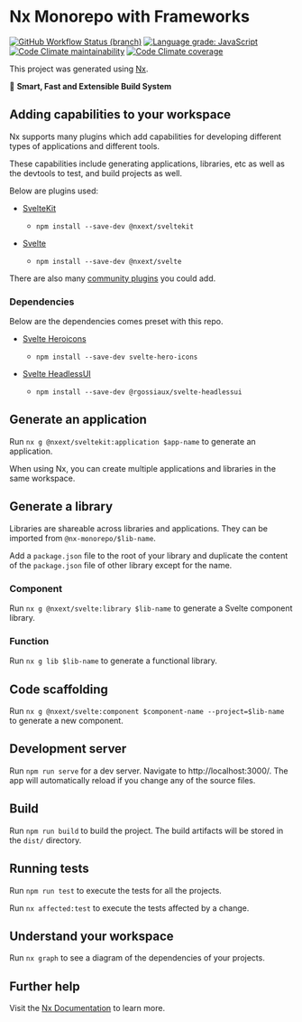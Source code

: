 # Nx Monorepo with Frameworks

[![GitHub Workflow Status (branch)](https://img.shields.io/github/workflow/status/eXodes/nx-monorepo/CI/main)](https://github.com/eXodes/nx-monorepo/actions)
[![Language grade: JavaScript](https://img.shields.io/lgtm/grade/javascript/g/eXodes/nx-monorepo.svg)](https://lgtm.com/projects/g/eXodes/nx-monorepo/context:javascript)
[![Code Climate maintainability](https://img.shields.io/codeclimate/maintainability/eXodes/nx-monorepo)](https://codeclimate.com/github/eXodes/nx-monorepo)
[![Code Climate coverage](https://img.shields.io/codeclimate/coverage/eXodes/nx-monorepo)
](https://codeclimate.com/github/eXodes/nx-monorepo)

This project was generated using [Nx](https://nx.dev).

🔎 **Smart, Fast and Extensible Build System**

## Adding capabilities to your workspace

Nx supports many plugins which add capabilities for developing different types of applications and different tools.

These capabilities include generating applications, libraries, etc as well as the devtools to test, and build projects as well.

Below are plugins used:

- [SvelteKit](https://kit.svelte.dev)

  - `npm install --save-dev @nxext/sveltekit`

- [Svelte](https://svelte.dev)

  - `npm install --save-dev @nxext/svelte`

There are also many [community plugins](https://nx.dev/community) you could add.

### Dependencies

Below are the dependencies comes preset with this repo.

- [Svelte Heroicons](https://github.com/JustinVoitel/svelte-hero-icons)

  - `npm install --save-dev svelte-hero-icons`

- [Svelte HeadlessUI](https://github.com/rgossiaux/svelte-headlessui)

  - `npm install --save-dev @rgossiaux/svelte-headlessui`

## Generate an application

Run `nx g @nxext/sveltekit:application $app-name` to generate an application.

When using Nx, you can create multiple applications and libraries in the same workspace.

## Generate a library

Libraries are shareable across libraries and applications. They can be imported from `@nx-monorepo/$lib-name`.

Add a `package.json` file to the root of your library and duplicate the content of the `package.json` file of other library except for the name.

### Component

Run `nx g @nxext/svelte:library $lib-name` to generate a Svelte component library.

### Function

Run `nx g lib $lib-name` to generate a functional library.

## Code scaffolding

Run `nx g @nxext/svelte:component $component-name --project=$lib-name` to generate a new component.

## Development server

Run `npm run serve` for a dev server. Navigate to http://localhost:3000/. The app will automatically reload if you change any of the source files.

## Build

Run `npm run build` to build the project. The build artifacts will be stored in the `dist/` directory.

## Running tests

Run `npm run test` to execute the tests for all the projects.

Run `nx affected:test` to execute the tests affected by a change.

## Understand your workspace

Run `nx graph` to see a diagram of the dependencies of your projects.

## Further help

Visit the [Nx Documentation](https://nx.dev) to learn more.
